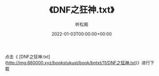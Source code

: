 ﻿---
title:  《DNF之狂神.txt》
date:   2022-01-03T00:00:00+00:00
author: 听松阁
layout: post
permalink: /DNF之狂神/
categories: 小说
tags: [小说]
---

点击《 [DNF之狂神.txt](<a href="http://img.660000.xyz/bookstukust/book/bntxt/11/DNF" target=_blank>http://img.660000.xyz/bookstukust/book/bntxt/11/DNF之狂神.txt)》进行下载